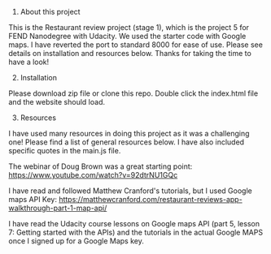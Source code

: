   1. About this project
  
  This is the Restaurant review project (stage 1), which is the project 5 for FEND Nanodegree with Udacity.
  We used the starter code with Google maps. I have reverted the port to standard 8000 for ease of use. 
  Please see details on installation and resources below. Thanks for taking the time to have a look! 
  
  
  2. Installation
  
  Please download zip file or clone this repo. Double click the index.html file and the website should load. 
 
  3. Resources

  I have used many resources in doing this project as it was a challenging one!
  Please find a list of general resources below. I have also included specific quotes in the main.js file. 
  
  The webinar of Doug Brown was a great starting point: https://www.youtube.com/watch?v=92dtrNU1GQc
  
  I have read and followed Matthew Cranford's tutorials, but I used Google maps API Key: https://matthewcranford.com/restaurant-reviews-app-walkthrough-part-1-map-api/
  
  I have read the Udacity course lessons on Google maps API (part 5, lesson 7: Getting started with the APIs) and the tutorials in the actual Google MAPS once I signed up for a Google Maps key. 
